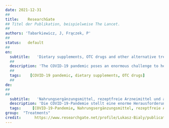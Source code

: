 ```yaml
---
date: 2021-12-31
##
title:    ResearchGate 
## Titel der Publikation, beispielweise The Lancet.
##
authors: 'Tabarkiewicz, J, Frączek, P'
##
status:   default
##
en:
  subtitle:   'Dietary supplements, OTC drugs and other alternative treatment options in fighting the COVID-19 pandemic'
  ##
  description: 'The COVID-19 pandemic poses an enormous challenge to health care professionals, as well as researchers and scientists, seeking effective and safe ways to prevent SARS-CoV-2 infection and treat COVID-19 in a variety of clinical conditions. In addition to antivirals, inflammatory inhibitors, or anticoagulants currently used in therapy, dietary supplements and OTC – over-the-counter – medications are also being considered in these deliberations. This paper presents a review of studies and available literature on the usefulness of selected medicinal preparations in the prevention of new coronavirus infection and in the treatment of patients suffering from COVID-19. Biological mechanisms of their effect on body cells are presented, which justifies their postulated usefulness in the fight against COVID-19 pandemic according to the authors of the cited works. A critical analysis of available source materials allows us to conclude that there is a great need for multicenter clinical trials of high quality, in accordance with the principles of Evidence Based Medicine. They will allow to obtain the best reliable up-to-date data, thanks to which the available scientific evidence can be accurately and precisely used in everyday clinical practice. In the preparation of this paper, source materials were used from PubMed, a publicly available database of articles in medicine and the life sciences, and the U.S. National Institutes of Health website, which contains information on registered clinical trials conducted around the world.'
  ## 
  tags:    [COVID-19 pandemic, dietary supplements, OTC drugs]
  ## 
de: 
## 
##
  subtitle:   'Nahrungsergänzungsmittel, rezeptfreie Arzneimittel und andere alternative Behandlungsmöglichkeiten zur Bekämpfung der COVID-19-Pandemie'
  description: 'Die COVID-19-Pandemie stellt eine enorme Herausforderung für das Gesundheitspersonal sowie für Forscher und Wissenschaftler dar, die nach wirksamen und sicheren Wegen suchen, um einer SARS-CoV-2-Infektion vorzubeugen und COVID-19 bei einer Vielzahl von klinischen Zuständen zu behandeln. Neben Virostatika, Entzündungshemmern oder Antikoagulantien, die derzeit in der Therapie eingesetzt werden, werden auch Nahrungsergänzungsmittel und rezeptfreie Medikamente in diese Überlegungen einbezogen. In diesem Beitrag wird ein Überblick über Studien und die verfügbare Literatur zum Nutzen ausgewählter medizinischer Präparate bei der Vorbeugung neuer Coronavirus-Infektionen und bei der Behandlung von Patienten, die an COVID-19 leiden, gegeben. Es werden die biologischen Mechanismen ihrer Wirkung auf die Körperzellen dargestellt, was nach Ansicht der Autoren der zitierten Arbeiten ihre postulierte Nützlichkeit im Kampf gegen die COVID-19-Pandemie rechtfertigt. Eine kritische Analyse des verfügbaren Quellenmaterials lässt den Schluss zu, dass ein großer Bedarf an multizentrischen klinischen Studien von hoher Qualität besteht, die den Prinzipien der evidenzbasierten Medizin entsprechen. Sie werden es ermöglichen, die besten, zuverlässigsten und aktuellsten Daten zu erhalten, dank derer die verfügbaren wissenschaftlichen Erkenntnisse in der täglichen klinischen Praxis genau und präzise verwendet werden können. Bei der Erstellung dieses Papiers wurde Quellenmaterial aus PubMed, einer öffentlich zugänglichen Datenbank mit Artikeln aus der Medizin und den Biowissenschaften, und der Website der U.S. National Institutes of Health verwendet, die Informationen über registrierte klinische Studien in der ganzen Welt enthält.'
  tags:     [COVID-19-Pandemie, Nahrungsergänzungsmittel, rezeptfreie Arzneimittel]
group:  "Treatments"
credit:      https://www.researchgate.net/profile/Lukasz-Bialy/publication/356567922_Advances_in_Biomedical_Research_-_From_Cell-in-Cell_to_Skin_Diseases/links/61a1141907be5f31b7b93745/Advances-in-Biomedical-Research-From-Cell-in-Cell-to-Skin-Diseases.pdf#page=149
---
```

